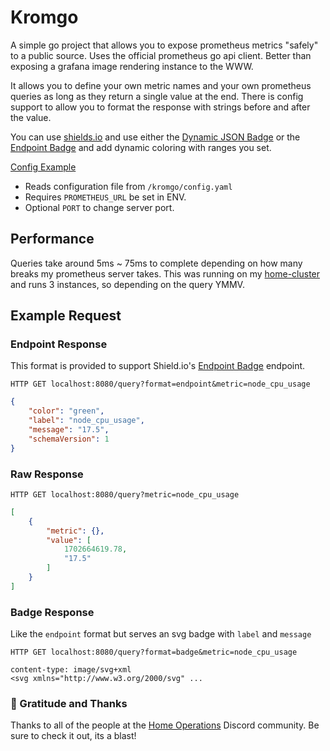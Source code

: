 # Kromgo

A simple go project that allows you to expose prometheus metrics "safely" to a public source. Uses the official prometheus go api client. Better than exposing a grafana image rendering instance to the WWW.

It allows you to define your own metric names and your own prometheus queries as long as they return a single value at the end. There is config support to allow you to format the response with strings before and after the value.

You can use [shields.io](https://shields.io) and use either the [Dynamic JSON Badge](https://shields.io/badges/dynamic-json-badge) or the [Endpoint Badge](https://shields.io/badges/endpoint-badge) and add dynamic coloring with ranges you set.

[Config Example](./config.yaml.example)

- Reads configuration file from `/kromgo/config.yaml`
- Requires `PROMETHEUS_URL` be set in ENV.
- Optional `PORT` to change server port.

## Performance

Queries take around 5ms ~ 75ms to complete depending on how many breaks my prometheus server takes. This was running on my [home-cluster](https://github.com/kashalls/home-cluster) and runs 3 instances, so depending on the query YMMV.

## Example Request

### Endpoint Response

This format is provided to support Shield.io's [Endpoint Badge](https://shields.io/badges/endpoint-badge) endpoint.

`HTTP GET localhost:8080/query?format=endpoint&metric=node_cpu_usage`

```json
{
    "color": "green",
    "label": "node_cpu_usage",
    "message": "17.5",
    "schemaVersion": 1
}
```

### Raw Response

`HTTP GET localhost:8080/query?metric=node_cpu_usage`

```json
[
    {
        "metric": {},
        "value": [
            1702664619.78,
            "17.5"
        ]
    }
]
```

### Badge Response

Like the `endpoint` format but serves an svg badge with `label` and `message`

`HTTP GET localhost:8080/query?format=badge&metric=node_cpu_usage`

```
content-type: image/svg+xml
<svg xmlns="http://www.w3.org/2000/svg" ...
```

### 🤝 Gratitude and Thanks

Thanks to all of the people at the [Home Operations](https://discord.gg/home-operations) Discord community. Be sure to check it out, its a blast!
